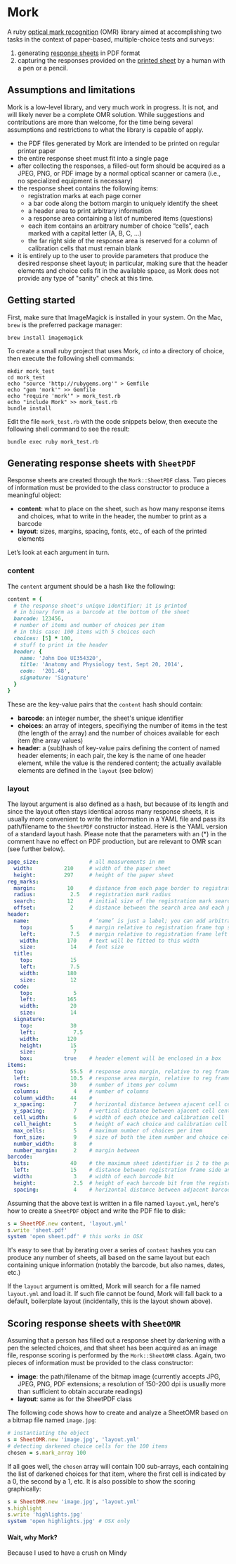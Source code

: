 # Mork

A ruby [optical mark recognition](http://en.wikipedia.org/wiki/Optical_mark_recognition) (OMR) library aimed at accomplishing two tasks in the context of paper-based, multiple-choice tests and surveys:

1. generating [response sheets](/spec/samples/sheet.jpg) in PDF format
2. capturing the responses provided on the [printed sheet](/spec/samples/sample_gray.jpg) by a human with a pen or a pencil.

## Assumptions and limitations

Mork is a low-level library, and very much work in progress. It is not, and will likely never be a complete OMR solution. While suggestions and contributions are more than welcome, for the time being several assumptions and restrictions to what the library is capable of apply.

- the PDF files generated by Mork are intended to be printed on regular printer paper
- the entire response sheet must fit into a single page
- after collecting the responses, a filled-out form should be acquired as a JPEG, PNG, or PDF image by a normal optical scanner or camera (i.e., no specialized equipment is necessary)
- the response sheet contains the following items:
  - registration marks at each page corner
  - a bar code along the bottom margin to uniquely identify the sheet
  - a header area to print arbitrary information
  - a response area containing a list of numbered items (questions)
  - each item contains an arbitrary number of choice “cells”, each marked with a capital letter (A, B, C, ...)
  - the far right side of the response area is reserved for a column of calibration cells that must remain blank
- it is entirely up to the user to provide parameters that produce the desired response sheet layout; in particular, making sure that the header elements and choice cells fit in the available space, as Mork does not provide any type of "sanity" check at this time.

## Getting started

First, make sure that ImageMagick is installed in your system. On the Mac, `brew` is the preferred package manager:

    brew install imagemagick

To create a small ruby project that uses Mork, `cd` into a directory of choice, then execute the following shell commands:

```
mkdir mork_test
cd mork_test
echo "source 'http://rubygems.org'" > Gemfile
echo "gem 'mork'" >> Gemfile
echo "require 'mork'" > mork_test.rb
echo "include Mork" >> mork_test.rb
bundle install
```

Edit the file `mork_test.rb` with the code snippets below, then execute the following shell command to see the result:

    bundle exec ruby mork_test.rb

## Generating response sheets with `SheetPDF`

Response sheets are created through the `Mork::SheetPDF` class. Two pieces of information must be provided to the class constructor to produce a meaningful object:

- **content**: what to place on the sheet, such as how many response items and choices, what to write in the header, the number to print as a barcode
- **layout**: sizes, margins, spacing, fonts, etc., of each of the printed elements

Let’s look at each argument in turn.

### content

The `content` argument should be a hash like the following:

```ruby
content = {
  # the response sheet's unique identifier; it is printed
  # in binary form as a barcode at the bottom of the sheet
  barcode: 123456,
  # number of items and number of choices per item
  # in this case: 100 items with 5 choices each
  choices: [5] * 100,
  # stuff to print in the header
  header: {
    name: 'John Doe UI354320',
    title: 'Anatomy and Physiology test, Sept 20, 2014',
    code:  '201.48',
    signature: 'Signature'
  }
}
```

These are the key-value pairs that the `content` hash should contain:

- **barcode**: an integer number, the sheet's unique identifier
- **choices**: an array of integers, specifiying the number of items in the test (the length of the array) and the number of choices available for each item (the array values)
- **header**: a (sub)hash of key-value pairs defining the content of named header elements; in each pair, the key is the name of one header element, while the value is the rendered content; the actually available elements are defined in the `layout` (see below)

### layout

The layout argument is also defined as a hash, but because of its length and since the layout often stays identical across many response sheets, it is usually more convenient to write the information in a YAML file and pass its path/filename to the `SheetPDF` constructor instead. Here is the YAML version of a standard layout hash. Please note that the parameters with an (*) in the comment have no effect on PDF production, but are relevant to OMR scan (see further below).

```yaml
page_size:                # all measurements in mm
  width:          210     # width of the paper sheet
  height:         297     # height of the paper sheet
reg_marks:         
  margin:          10     # distance from each page border to registration mark center
  radius:           2.5   # registration mark radius
  search:          12     # initial size of the registration mark search area (*)
  offset:           2     # distance between the search area and each page border (*)
header:           
  name:                   # ‘name’ is just a label; you can add arbitrary header elements
    top:            5     # margin relative to registration frame top side
    left:           7.5   # margin relative to registration frame left side
    width:         170    # text will be fitted to this width
    size:           14    # font size
  title:
    top:            15
    left:           7.5
    width:         180
    size:           12
  code:
    top:             5
    left:          165
    width:          20
    size:           14
  signature:
    top:            30
    left:            7.5
    width:         120
    height:         15
    size:            7
    box:          true    # header element will be enclosed in a box
items:
  top:              55.5  # response area margin, relative to reg frame
  left:             10.5  # response area margin, relative to reg frame
  rows:             30    # number of items per column
  columns:           4    # number of columns
  column_width:     44    # 
  x_spacing:         7    # horizontal distance between ajacent cell centers
  y_spacing:         7    # vertical distance between ajacent cell centers
  cell_width:        6    # width of each choice and calibration cell
  cell_height:       5    # height of each choice and calibration cell
  max_cells:         5    # maximum number of choices per item
  font_size:         9    # size of both the item number and choice cell letter
  number_width:      8    # 
  number_margin:     2    # margin between
barcode:
  bits:             40    # the maximum sheet identifier is 2 to the power or bits
  left:             15    # distance between registration frame side and the first barcode bit
  width:             3    # width of each barcode bit
  height:            2.5  # height of each barcode bit from the registration frame bottom side
  spacing:           4    # horizontal distance between adjacent barcode bit centers
```

Assuming that the above text is written in a file named `layout.yml`, here's how to create a `SheetPDF` object and write the PDF file to disk:

```ruby
s = SheetPDF.new content, 'layout.yml'
s.write 'sheet.pdf'
system 'open sheet.pdf' # this works in OSX
```

It's easy to see that by iterating over a series of `content` hashes you can produce any number of sheets, all based on the same layout but each containing unique information (notably the barcode, but also names, dates, etc.)

If the `layout` argument is omitted, Mork will search for a file named `layout.yml` and load it. If such file cannot be found, Mork will fall back to a default, boilerplate layout (incidentally, this is the layout shown above).

## Scoring response sheets with `SheetOMR`

Assuming that a person has filled out a response sheet by darkening with a pen the selected choices, and that sheet has been acquired as an image file, response scoring is performed by the `Mork::SheetOMR` class. Again, two pieces of information must be provided to the class constructor:

- **image**: the path/filename of the bitmap image (currently accepts JPG, JPEG, PNG, PDF extensions; a resolution of 150-200 dpi is usually more than sufficient to obtain accurate readings)
- **layout**: same as for the SheetPDF class

The following code shows how to create and analyze a SheetOMR based on a bitmap file named `image.jpg`:

```ruby
# instantiating the object
s = SheetOMR.new 'image.jpg', 'layout.yml'
# detecting darkened choice cells for the 100 items
chosen = s.mark_array 100
```

If all goes well, the `chosen` array will contain 100 sub-arrays, each containing the list of darkened choices for that item, where the first cell is indicated by a 0, the second by a 1, etc. It is also possible to show the scoring graphically:

```ruby
s = SheetOMR.new 'image.jpg', 'layout.yml'
s.highlight
s.write 'highlights.jpg'
system 'open highlights.jpg' # OSX only
```

#### Wait, why Mork?

Because I used to have a crush on Mindy